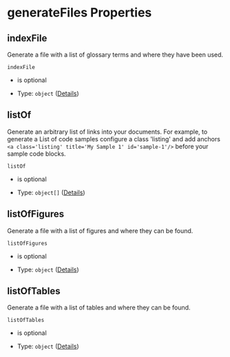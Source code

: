 # generateFiles Properties



## indexFile

Generate a file with a list of glossary terms and where they have been used.

`indexFile`

*   is optional

*   Type: `object` ([Details](schema-defs-indexfile.md))

## listOf

Generate an arbitrary list of links into your documents. For example, to generate a List of code samples configure a class 'listing' and add anchors `<a class='listing' title='My Sample 1' id='sample-1'/>` before your sample code blocks.

`listOf`

*   is optional

*   Type: `object[]` ([Details](schema-defs-indexfile.md))

## listOfFigures

Generate a file with a list of figures and where they can be found.

`listOfFigures`

*   is optional

*   Type: `object` ([Details](schema-defs-indexfile.md))

## listOfTables

Generate a file with a list of tables and where they can be found.

`listOfTables`

*   is optional

*   Type: `object` ([Details](schema-defs-indexfile.md))

